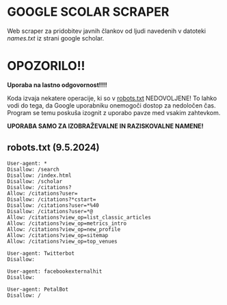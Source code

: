 # GOOGLE SCOLAR SCRAPER

Web scraper za pridobitev javnih člankov od ljudi navedenih v datoteki *names.txt* iz strani google scholar.

# OPOZORILO!!
**Uporaba na lastno odgovornost!!!!**

Koda izvaja nekatere operacije, ki so v [robots.txt](#robotstxt-952024) NEDOVOLJENE! To lahko vodi do tega, da Google uporabniku onemogoči dostop za nedoločen čas.
Program se temu poskuša izognit z uporabo pavze med vsakim zahtevkom.

**UPORABA SAMO ZA IZOBRAŽEVALNE IN RAZISKOVALNE NAMENE!**

## robots.txt (9.5.2024)
```
User-agent: *
Disallow: /search
Disallow: /index.html
Disallow: /scholar
Disallow: /citations?
Allow: /citations?user=
Disallow: /citations?*cstart=
Disallow: /citations?user=*%40
Disallow: /citations?user=*@
Allow: /citations?view_op=list_classic_articles
Allow: /citations?view_op=metrics_intro
Allow: /citations?view_op=new_profile
Allow: /citations?view_op=sitemap
Allow: /citations?view_op=top_venues

User-agent: Twitterbot
Disallow:

User-agent: facebookexternalhit
Disallow:

User-agent: PetalBot
Disallow: /
```